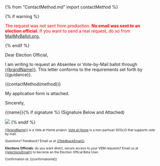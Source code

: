 {% from "ContactMethod.md" import contactMethod %}

{% if warning %}
<p style='color:red;'>
The request was not sent from production.  <b>No email was sent to an election official.</b>  If you want to send a real request, do so from <a href='https://MailMyBallot.org'>MailMyBallot.org.</a><p>
<p>

{% endif %}

Dear Election Official,

I am writing to request an Absentee or Vote-by-Mail ballot through [{{brandName}}]({{brandUrl}}).  This letter conforms to the requirements set forth by {{guidance}}.

{{contactMethod(method)}}

My application form is attached.

Sincerely,

{{name}}{% if signature %} (Signature Below and Attached)

<img style='max-width: 400px;' src='{{signature}}'/>
{% endif %}

<font style='font-size:75%;'>

[{{brandName}}]({{brandUrl}}) is a Vote at Home project.
[Vote at Home](https://voteathome.org/) is a non-partisan 501(c)3 that supports vote by mail.

Questions? Feedback? Email us at [{{feedbackEmail}}](mailto:{{feedbackEmail}}).

**Elections Officials**: do you want direct, secure access to your VBM requests?  Email us at [{{electionsEmail}}](mailto:{{electionsEmail}}) to become an the Election Offical Beta User.

Confirmation id: {{confirmationId}}

</font>
